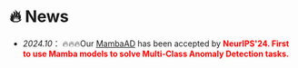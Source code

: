# 🔥 News
- *2024.10*： 🔥🔥🔥Our [MambaAD](https://arxiv.org/abs/2404.06564) has been accepted by <strong> <span style="color:red"> NeurIPS'24.  </span> </strong> <strong> <span style="color:red"> First to use Mamba models to solve Multi-Class Anomaly Detection tasks. </span> </strong>

